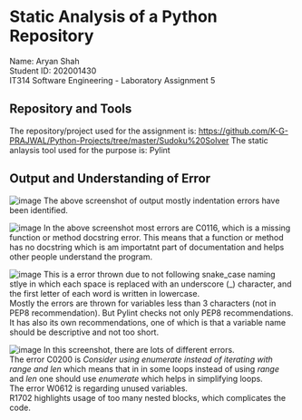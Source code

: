 # Static Analysis of a Python Repository

Name: Aryan Shah <br/>
Student ID: 202001430 <br/>
IT314 Software Engineering - Laboratory Assignment 5

## Repository and Tools

The repository/project used for the assignment is: https://github.com/K-G-PRAJWAL/Python-Projects/tree/master/Sudoku%20Solver
The static anlaysis tool used for the purpose is: Pylint

## Output and Understanding of Error

![image](https://user-images.githubusercontent.com/75677778/227484006-d7e464fb-6930-4f1f-afe3-ba7f8ec29830.png)
The above screenshot of output mostly indentation errors have been identified.

![image](https://user-images.githubusercontent.com/75677778/227489494-aa23a738-6873-4cc3-af40-9960247cd3dc.png)
In the above screenshot most errors are C0116, which is a missing function or method docstring error. This means that a function or method has no docstring which is am importatnt part of documentation and helps other people understand the program.

![image](https://user-images.githubusercontent.com/75677778/227491062-c43566e0-be7a-45c8-bf2f-c7ed1bc1e8eb.png)
This is a error thrown due to not following snake_case naming stlye in which each space is replaced with an underscore (_) character, and the first letter of each word is written in lowercase.  
Mostly the errors are thrown for variables less than 3 characters (not in PEP8 recommendation). But Pylint checks not only PEP8 recommendations. It has also its own recommendations, one of which is that a variable name should be descriptive and not too short.

![image](https://user-images.githubusercontent.com/75677778/227493080-165a70c1-7bfd-4721-aedc-8aff610faef7.png)
In this screenshot, there are lots of different errors.  
The error C0200 is *Consider using enumerate instead of iterating with range and len* which means that in in some loops instead of using *range* and *len* one should use *enumerate* which helps in simplifying loops.  
The error W0612 is regarding unused variables.  
R1702 highlights usage of too many nested blocks, which complicates the code.
